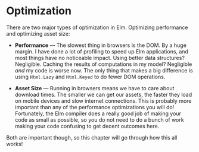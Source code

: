 # Optimization

There are two major types of optimization in Elm. Optimizing performance and optimizing asset size:

*   **Performance** — The slowest thing in browsers is the DOM. By a huge margin. I have done a lot of profiling to speed up Elm applications, and most things have no noticeable impact. Using better data structures? Negligible. Caching the results of computations in my model? Negligible *and* my code is worse now. The only thing that makes a big difference is using `Html.Lazy` and `Html.Keyed` to do fewer DOM operations.

*   **Asset Size** — Running in browsers means we have to care about download times. The smaller we can get our assets, the faster they load on mobile devices and slow internet connections. This is probably more important than any of the performance optimizations you will do! Fortunately, the Elm compiler does a really good job of making your code as small as possible, so you do not need to do a bunch of work making your code confusing to get decent outcomes here.

Both are important though, so this chapter will go through how this all works!